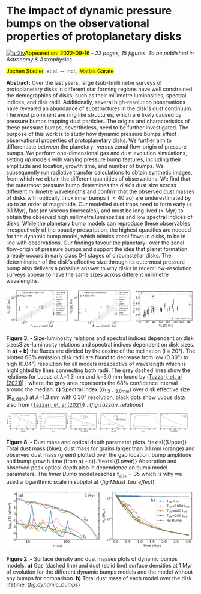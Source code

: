 <div class="macros" style="visibility:hidden;">
$\newcommand{\ensuremath}{}$
$\newcommand{\xspace}{}$
$\newcommand{\object}[1]{\texttt{#1}}$
$\newcommand{\farcs}{{.}''}$
$\newcommand{\farcm}{{.}'}$
$\newcommand{\arcsec}{''}$
$\newcommand{\arcmin}{'}$
$\newcommand{\ion}[2]{#1#2}$
$\newcommand{\textsc}[1]{\textrm{#1}}$
$\newcommand{\hl}[1]{\textrm{#1}}$
$\newcommand$</div>

<div class="macros" style="visibility:hidden;">
$\newcommand{\ensuremath}{}$
$\newcommand{\xspace}{}$
$\newcommand{\object}[1]{\texttt{#1}}$
$\newcommand{\farcs}{{.}''}$
$\newcommand{\farcm}{{.}'}$
$\newcommand{\arcsec}{''}$
$\newcommand{\arcmin}{'}$
$\newcommand{\ion}[2]{#1#2}$
$\newcommand{\textsc}[1]{\textrm{#1}}$
$\newcommand{\hl}[1]{\textrm{#1}}$
$\newcommand$</div>



<div id="title">

# The impact of dynamic pressure bumps on the observational properties of protoplanetary disks

</div>
<div id="comments">

[![arXiv](https://img.shields.io/badge/arXiv-2209.07931-b31b1b.svg)](https://arxiv.org/abs/2209.07931)<mark>Appeared on: 2022-09-16</mark> - _22 pages, 15 figures. To be published in Astronomy & Astrophysics_

</div>
<div id="authors">

<mark><mark>Jochen Stadler</mark></mark>, et al. -- incl., <mark><mark>Matías Gárate</mark></mark>

</div>
<div id="abstract">

**Abstract:** Over the last years, large (sub-)millimetre surveys of protoplanetary disks in different star forming regions have well constrained the demographics of disks, such as their millimetre luminosities, spectral indices, and disk radii. Additionally, several high-resolution observations have revealed an abundance of substructures in the disk's dust continuum. The most prominent are ring like structures, which are likely caused by pressure bumps trapping dust particles. The origins and characteristics of these pressure bumps, nevertheless, need to be further investigated. The purpose of this work is to study how dynamic pressure bumps affect observational properties of protoplanetary disks. We further aim to differentiate between the planetary- versus zonal flow-origin of pressure bumps. We perform one-dimensional gas and dust evolution simulations, setting up models with varying pressure bump features, including their amplitude and location, growth time, and number of bumps. We subsequently run radiative transfer calculations to obtain synthetic images, from which we obtain the different quantities of observations. We find that the outermost pressure bump determines the disk's dust size across different millimetre wavelengths and confirm that the observed dust masses of disks with optically thick inner bumps ( $<40$ au) are underestimated by up to an order of magnitude. Our modelled dust traps need to form early (< 0.1 Myr), fast (on viscous timescales), and must be long lived (> Myr) to obtain the observed high millimetre luminosities and low spectral indices of disks. While the planetary bump models can reproduce these observables irrespectively of the opacity prescription, the highest opacities are needed for the dynamic bump model, which mimics zonal flows in disks, to be in line with observations. Our findings favour the planetary- over the zonal flow-origin of pressure bumps and support the idea that planet formation already occurs in early class 0-1 stages of circumstellar disks. The determination of the disk's effective size through its outermost pressure bump also delivers a possible answer to why disks in recent low-resolution surveys appear to have the same sizes across different millimetre wavelengths.

</div>

<div id="div_fig1">

<img src="tmp_2209.07931/./figures/SizeLumRel_1mm_lowhighres_TazzariComp.png" alt="Fig3.1" width="33%"/><img src="tmp_2209.07931/./figures/SizeLumRel_3mm_lowhighres_TazzariComp.png" alt="Fig3.2" width="33%"/><img src="tmp_2209.07931/./figures/SpecIndex_R68_lowres_Tazzari.png" alt="Fig3.3" width="33%"/>

**Figure 3. -** Size-luminosity relations and spectral indices dependent on disk sizesSize-luminosity relations and spectral indices dependent on disk sizes. In **a) + b)** the fluxes are divided by the cosine of the inclination (i = 20°).  The plotted 68\% emission disk radii are found to decrease from low (0.30") to high (0.04") resolution for all models irrespective of wavelength which is highlighted by lines connecting both radii. The grey dashed lines show the relations for Lupus at $\lambda=$1.3 mm and $\lambda=$3.0 mm found by  ([Tazzari, et. al (2021)](https://ui.adsabs.harvard.edu/abs/2021MNRAS.506.2804T)) , where the grey area represents the 68\% confidence interval around the median. **c)** Spectral index ($\alpha_\mathrm{1.3-3.0mm}$) over disk effective size (R$_\mathrm{d, 68\%}$) at $\lambda=$1.3 mm with 0.30" resolution, black dots show Lupus data also from  ([Tazzari, et. al (2021)](https://ui.adsabs.harvard.edu/abs/2021MNRAS.506.2804T)) . (*fig:Tazzari_relations*)

</div>
<div id="div_fig2">

<img src="tmp_2209.07931/./figures/MDust_Rgap.png" alt="Fig8.1" width="16%"/><img src="tmp_2209.07931/./figures/MDust_Amplitude.png" alt="Fig8.2" width="16%"/><img src="tmp_2209.07931/./figures/MDust_Tgrow.png" alt="Fig8.3" width="16%"/><img src="tmp_2209.07931/./figures/OptDepth_Rgap.png" alt="Fig8.4" width="16%"/><img src="tmp_2209.07931/./figures/OptDepth_Amplitude.png" alt="Fig8.5" width="16%"/><img src="tmp_2209.07931/./figures/OptDepth_Tgrow.png" alt="Fig8.6" width="16%"/>

**Figure 8. -** Dust mass and optical depth parameter plots. \textsl{(Upper)} Total dust mass (blue), dust mass for grains larger than 0.1 mm (orange) and observed dust mass (green) plotted over the gap location, bump amplitude and bump growth time (from a) - c)). \textsl{(Lower)} Absorption and observed peak optical depth also in dependence on bump model parameters. The _Inner Bump_ model reaches $\tau_\mathrm{abs}=35$ which is why we used a logarithmic scale in subplot a) (*fig:Mdust_tau_effect*)

</div>
<div id="div_fig3">

<img src="tmp_2209.07931/./figures/Dynamic_Sigmas_Compared_1Myrs_new1.png" alt="Fig2.1" width="50%"/><img src="tmp_2209.07931/./figures/Dynamic_Masses_Time_log.png" alt="Fig2.2" width="50%"/>

**Figure 2. -** Surface density and dust masses plots of dynamic bumps models. **a)** Gas (dashed line) and dust (solid line) surface densities at 1 Myr of evolution for the different dynamic bumps models and the model without any bumps for comparison. **b)** Total dust mass of each model over the disk lifetime. (*fig:dynamic_bumps*)

</div>